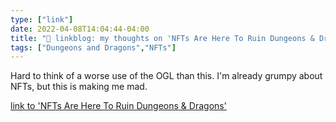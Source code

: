 ```yaml
---
type: ["link"]
date: 2022-04-08T14:04:44-04:00
title: "🔗 linkblog: my thoughts on 'NFTs Are Here To Ruin Dungeons & Dragons'"
tags: ["Dungeons and Dragons","NFTs"]
---
```

Hard to think of a worse use of the OGL than this. I'm already grumpy about NFTs, but this is making me mad.
 
[link to 'NFTs Are Here To Ruin Dungeons & Dragons'](https://gizmodo.com/dungeons-dragons-nft-gripnr-blockchain-dnd-ttrpg-1848686984)
